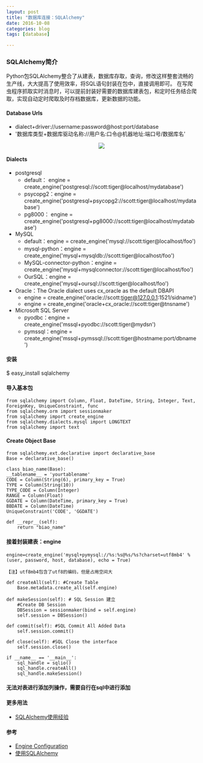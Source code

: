 ```yaml
---
layout: post
title: "数据库连接：SQLAlchemy"
date: 2016-10-08
categories: blog
tags: [database]

---
```




### SQLAlchemy简介
Python包SQLAlchemy整合了从建表，数据库存取，查询，修改这样整套流畅的生产线，大大提高了使用效率，将SQL语句封装在包中，直接调用即可。
在写爬虫程序抓取实时消息时，可以提前封装好需要的数据库建表包，和定时任务结合爬取，实现自动定时爬取及时存档数据库，更新数据的功能。

#### Database Urls
- dialect+driver://username:password@host:port/database
- '数据库类型+数据库驱动名称://用户名:口令@机器地址:端口号/数据库名'

<center>
    <p><img src="https://raw.githubusercontent.com/squirrelmaster/squirrelmaster.github.io/master/img/sqla_engine_arch.png" align="center"></p>
</center>


#### Dialects
- postgresql
  + default： engine = create_engine('postgresql://scott:tiger@localhost/mydatabase')
  + psycopg2：engine = create_engine('postgresql+psycopg2://scott:tiger@localhost/mydatabase')
  + pg8000： engine = create_engine('postgresql+pg8000://scott:tiger@localhost/mydatabase')
- MySQL
  + default：engine = create_engine('mysql://scott:tiger@localhost/foo')
  + mysql-python：engine = create_engine('mysql+mysqldb://scott:tiger@localhost/foo')
  + MySQL-connector-python：engine = create_engine('mysql+mysqlconnector://scott:tiger@localhost/foo')
  + OurSQL：engine = create_engine('mysql+oursql://scott:tiger@localhost/foo')
- Oracle：The Oracle dialect uses cx_oracle as the default DBAPI
  + engine = create_engine('oracle://scott:tiger@127.0.0.1:1521/sidname')
  + engine = create_engine('oracle+cx_oracle://scott:tiger@tnsname')
- Microsoft SQL Server
  + pyodbc：engine = create_engine('mssql+pyodbc://scott:tiger@mydsn')
  + pymssql：engine = create_engine('mssql+pymssql://scott:tiger@hostname:port/dbname')

#### 安装
$ easy_install sqlalchemy

#### 导入基本包 
    from sqlalchemy import Column, Float, DateTime, String, Integer, Text, ForeignKey, UniqueConstraint, func
    from sqlalchemy.orm import sessionmaker
    from sqlalchemy import create_engine
    from sqlalchemy.dialects.mysql import LONGTEXT
    from sqlalchemy import text

#### Create Object Base
    from sqlalchemy.ext.declarative import declarative_base
    Base = declarative_base()
    
    class biao_name(Base):
    __tablename__ = 'yourtablename'
    CODE = Column(String(6), primary_key = True)
    TYPE = Column(String(10))
    TYPE_CODE = Column(Integer)
    RANGE = Column(Float)
    GGDATE = Column(DateTime, primary_key = True)
    BBDATE = Column(DateTime)
    UniqueConstraint('CODE', 'GGDATE')

    def __repr__(self):
        return "biao_name"
	
#### 接着封装建表：engine

    engine=create_engine('mysql+pymysql://%s:%s@%s/%s?charset=utf8mb4' %(user, password, host, database), echo = True)
    
    【注】utf8mb4包含了utf8的编码，但是占用空间大

    def createAll(self): #Create Table
        Base.metadata.create_all(self.engine)
    
    def makeSession(self): # SQL Session 建立
        #Create DB Session
        DBSession = sessionmaker(bind = self.engine)
        self.session = DBSession()
    
    def commit(self): #SQL Commit All Added Data
        self.session.commit()
    
    def close(self): #SQL Close the interface
        self.session.close()

    if __name__ == '__main__':
	    sql_handle = sqlio()
	    sql_handle.createAll()
	    sql_handle.makeSession()

#### 无法对表进行添加列操作，需要自行在sql中进行添加

#### 更多用法
- [SQLAlchemy使用经验](http://www.keakon.net/2012/12/03/SQLAlchemy使用经验)

#### 参考 
- [Engine Configuration](http://docs.sqlalchemy.org/en/rel_1_0/core/engines.html)
- [使用SQLAlchemy](http://www.liaoxuefeng.com/wiki/001374738125095c955c1e6d8bb493182103fac9270762a000/0014021031294178f993c85204e4d1b81ab032070641ce5000)


